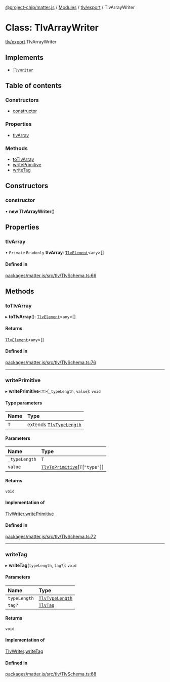 [@project-chip/matter.js](../README.md) / [Modules](../modules.md) / [tlv/export](../modules/tlv_export.md) / TlvArrayWriter

# Class: TlvArrayWriter

[tlv/export](../modules/tlv_export.md).TlvArrayWriter

## Implements

- [`TlvWriter`](../interfaces/tlv_export.TlvWriter.md)

## Table of contents

### Constructors

- [constructor](tlv_export.TlvArrayWriter.md#constructor)

### Properties

- [tlvArray](tlv_export.TlvArrayWriter.md#tlvarray)

### Methods

- [toTlvArray](tlv_export.TlvArrayWriter.md#totlvarray)
- [writePrimitive](tlv_export.TlvArrayWriter.md#writeprimitive)
- [writeTag](tlv_export.TlvArrayWriter.md#writetag)

## Constructors

### constructor

• **new TlvArrayWriter**()

## Properties

### tlvArray

• `Private` `Readonly` **tlvArray**: [`TlvElement`](../modules/tlv_export.md#tlvelement)<`any`\>[]

#### Defined in

[packages/matter.js/src/tlv/TlvSchema.ts:66](https://github.com/project-chip/matter.js/blob/16d5b0d/packages/matter.js/src/tlv/TlvSchema.ts#L66)

## Methods

### toTlvArray

▸ **toTlvArray**(): [`TlvElement`](../modules/tlv_export.md#tlvelement)<`any`\>[]

#### Returns

[`TlvElement`](../modules/tlv_export.md#tlvelement)<`any`\>[]

#### Defined in

[packages/matter.js/src/tlv/TlvSchema.ts:76](https://github.com/project-chip/matter.js/blob/16d5b0d/packages/matter.js/src/tlv/TlvSchema.ts#L76)

___

### writePrimitive

▸ **writePrimitive**<`T`\>(`_typeLength`, `value`): `void`

#### Type parameters

| Name | Type |
| :------ | :------ |
| `T` | extends [`TlvTypeLength`](../modules/tlv_export.md#tlvtypelength) |

#### Parameters

| Name | Type |
| :------ | :------ |
| `_typeLength` | `T` |
| `value` | [`TlvToPrimitive`](../modules/tlv_export.md#tlvtoprimitive)[`T`[``"type"``]] |

#### Returns

`void`

#### Implementation of

[TlvWriter](../interfaces/tlv_export.TlvWriter.md).[writePrimitive](../interfaces/tlv_export.TlvWriter.md#writeprimitive)

#### Defined in

[packages/matter.js/src/tlv/TlvSchema.ts:72](https://github.com/project-chip/matter.js/blob/16d5b0d/packages/matter.js/src/tlv/TlvSchema.ts#L72)

___

### writeTag

▸ **writeTag**(`typeLength`, `tag?`): `void`

#### Parameters

| Name | Type |
| :------ | :------ |
| `typeLength` | [`TlvTypeLength`](../modules/tlv_export.md#tlvtypelength) |
| `tag?` | [`TlvTag`](../modules/tlv_export.md#tlvtag) |

#### Returns

`void`

#### Implementation of

[TlvWriter](../interfaces/tlv_export.TlvWriter.md).[writeTag](../interfaces/tlv_export.TlvWriter.md#writetag)

#### Defined in

[packages/matter.js/src/tlv/TlvSchema.ts:68](https://github.com/project-chip/matter.js/blob/16d5b0d/packages/matter.js/src/tlv/TlvSchema.ts#L68)

